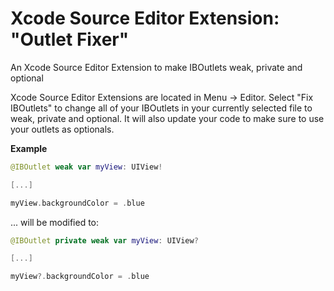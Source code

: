 # Xcode Source Editor Extension: "Outlet Fixer"
An Xcode Source Editor Extension to make IBOutlets weak, private and optional


Xcode Source Editor Extensions are located in Menu -> Editor. 
Select "Fix IBOutlets" to change all of your IBOutlets in your currently selected file to weak, private and optional.
It will also update your code to make sure to use your outlets as optionals. 

**Example**

```Swift
@IBOutlet weak var myView: UIView!

[...]

myView.backgroundColor = .blue
```

... will be modified to:

```Swift
@IBOutlet private weak var myView: UIView?

[...]

myView?.backgroundColor = .blue
```
